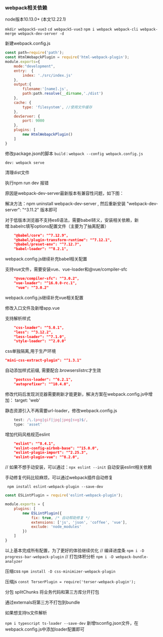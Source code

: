 ### webpack相关依赖 
node版本10.13.0+ (本文12.22.1)

`mkdir webpack5-vue3`
`cd webpack5-vue3`
`npm i webpack webpack-cli webpack-merge webpack-dev-server -d`


新建webpack.config.js
```js
const path=require('path');
const HtmlWebapckPlugin = require('html-webpack-plugin');
module.exports={
    mode:"development",
    entry:  {
        index: './src/index.js'
    },
    output:{
        filename:'[name].js',
        path:path.resolve(__dirname,'./dist')
    },
    cache: {
        type: 'filesystem', //使用文件缓存
    },
    devServer: {
        port: 9000
    },
    plugins: [
        new HtmlWebapckPlugin()
    ]
}
```

修改package.json的脚本
`build：webpack --config webpack.config.js`

`dev: webpack serve`

清理dist文件

执行npm run dev 报错

原因是webpack-dev-server最新版本有兼容性问题，如下图：


解决方法：npm uninstall webpack-dev-server ,
然后重新安装 "webpack-dev-server": "^3.11.2" 版本即可



对于低版本浏览器不支持es6语法，需要babel转义，安装相关依赖，新增.babelrc填写options配置文件（主要为了抽离配置）
```json
    "@babel/core": "^7.12.9",
    "@babel/plugin-transform-runtime": "^7.12.1",
    "@babel/preset-env": "^7.12.7",
    "babel-loader": "^8.2.1",
```

webpack.config.js继续补充babel相关配置


支持vue文件，需要安装vue、vue-loader和@vue/compiler-sfc

```json
    "@vue/compiler-sfc": "^3.0.2",
    "vue-loader": "^16.0.0-rc.1",
     "vue": "^3.0.2"
```
webpack.config.js继续补充vue相关配置

修改入口文件及新增app.vue


支持解析样式
```json
    "css-loader": "^5.0.1",
    "less": "^3.12.2",
    "less-loader": "^7.1.0",
    "style-loader": "^2.0.0"
```

css单独隔离,用于生产环境
```json
"mini-css-extract-plugin": "^1.3.1"
```

自动添加样式前缀, 需要配合.browserslistrc才生效
```json
    "postcss-loader": "^6.2.1",
    "autoprefixer": "^10.4.0",
```


修改代码后发现浏览器需要刷新才能更新，解决方案在webpack.config.js中增加： target: 'web'

静态资源引入不再需要url-loader，修改webpack.config.js

```js
    test: /\.(png|gif|jpg|jpeg|svg)$/,
    type: 'asset'
```


增加代码风格规范eslint

```json
    "eslint": "^8.4.1",
    "eslint-config-airbnb-base": "^15.0.0",
    "eslint-plugin-import": "^2.25.3",
    "eslint-plugin-vue": "^8.2.0",
```

// 如果不想手动安装，可以通过：`npx eslint --init` 自动安装eslint相关依赖

手动修复代码比较麻烦，可以通过webpack插件自动修复

` npm install eslint-webpack-plugin --save-dev`

```js
const ESLintPlugin = require('eslint-webpack-plugin');

module.exports = {
    plugins: [
        new ESLintPlugin({
            fix: true, /* 自动帮助修复 */
            extensions: ['js', 'json', 'coffee', 'vue'],
            exclude: 'node_modules'
        })
    ]
}
```


以上基本完成所有配置，为了更好的体验继续优化
// 编译进度条
`npm i -D progress-bar-webpack-plugin`
// 打包体积分析
`npm i -D webpack-bundle-analyzer`

压缩css
`npm install -D css-minimizer-webpack-plugin`

压缩js
`const TerserPlugin = require('terser-webpack-plugin');`

分包 splitChunks
将业务代码和第三方库分开打包


通过externals将第三方不打包到bundle



如果想支持ts文件解析

`npm i typescript ts-loader --save-dev`
新增tsconfig.json文件，在webpack.config.js中添加loader配置即可


